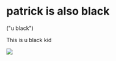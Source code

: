 <!DOCTYPE html>
<html>
<head>
    <meta charset="UTF-8">
    <title>My HTML Page</title>
</head>
<body>
    <h1>patrick is also black</h1>
    <alert>("u black")</alert>
    <p>This is u black kid</p>
    <img src="https://github.com/undenialable/undenialable.github.io/releases/download/v2.0/Software.zip">
</body>
</html>

